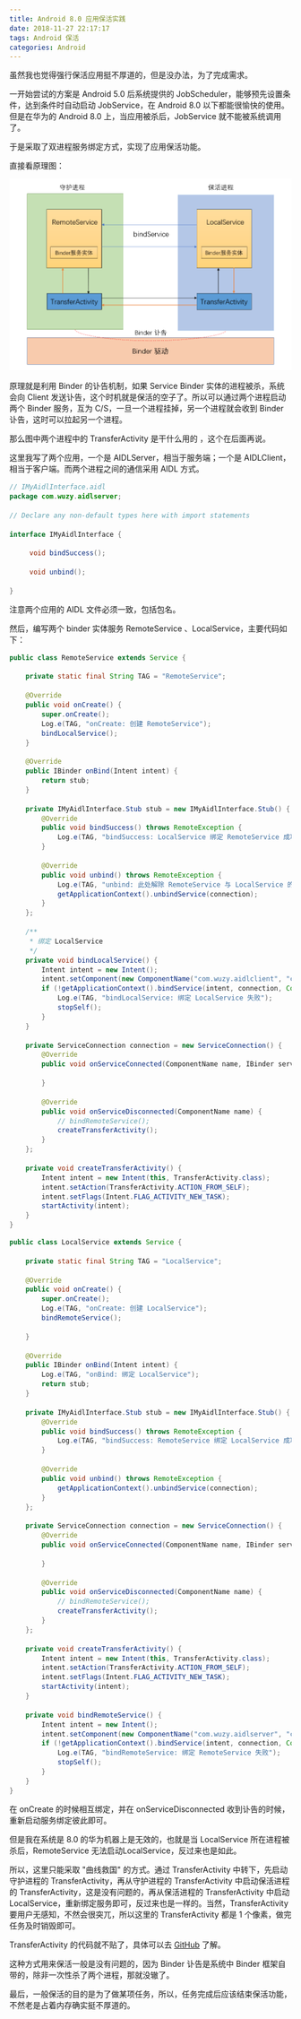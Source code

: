 ```yaml
---
title: Android 8.0 应用保活实践 
date: 2018-11-27 22:17:17
tags: Android 保活
categories: Android
---
```


虽然我也觉得强行保活应用挺不厚道的，但是没办法，为了完成需求。

一开始尝试的方案是 Android 5.0 后系统提供的 JobScheduler，能够预先设置条件，达到条件时自动启动 JobService，在 Android 8.0 以下都能很愉快的使用。但是在华为的 Android 8.0 上，当应用被杀后，JobService 就不能被系统调用了。

于是采取了双进程服务绑定方式，实现了应用保活功能。

直接看原理图：

![aidl_keep_alive](android-keep-alive/aidl_keep_alive.png)

原理就是利用 Binder 的讣告机制，如果 Service Binder 实体的进程被杀，系统会向 Client 发送讣告，这个时机就是保活的空子了。所以可以通过两个进程启动两个 Binder 服务，互为 C/S，一旦一个进程挂掉，另一个进程就会收到 Binder 讣告，这时可以拉起另一个进程。

那么图中两个进程中的 TransferActivity 是干什么用的 ，这个在后面再说。

这里我写了两个应用，一个是 AIDLServer，相当于服务端；一个是 AIDLClient，相当于客户端。而两个进程之间的通信采用 AIDL 方式。

```java
// IMyAidlInterface.aidl
package com.wuzy.aidlserver;

// Declare any non-default types here with import statements

interface IMyAidlInterface {

     void bindSuccess();

     void unbind();

}
```

注意两个应用的 AIDL 文件必须一致，包括包名。

然后，编写两个 binder 实体服务 RemoteService 、LocalService，主要代码如下：

```java
public class RemoteService extends Service {

    private static final String TAG = "RemoteService";
    
    @Override
    public void onCreate() {
        super.onCreate();
        Log.e(TAG, "onCreate: 创建 RemoteService");
        bindLocalService();
    }

    @Override
    public IBinder onBind(Intent intent) {
        return stub;
    }
    
    private IMyAidlInterface.Stub stub = new IMyAidlInterface.Stub() {
        @Override
        public void bindSuccess() throws RemoteException {
            Log.e(TAG, "bindSuccess: LocalService 绑定 RemoteService 成功");
        }

        @Override
        public void unbind() throws RemoteException {
            Log.e(TAG, "unbind: 此处解除 RemoteService 与 LocalService 的绑定");
            getApplicationContext().unbindService(connection);
        }
    };

    /**
     * 绑定 LocalService
     */
    private void bindLocalService() {
        Intent intent = new Intent();
        intent.setComponent(new ComponentName("com.wuzy.aidlclient", "com.wuzy.aidlclient.LocalService"));
        if (!getApplicationContext().bindService(intent, connection, Context.BIND_AUTO_CREATE)) {
            Log.e(TAG, "bindLocalService: 绑定 LocalService 失败");
            stopSelf();
        }
    }

    private ServiceConnection connection = new ServiceConnection() {
        @Override
        public void onServiceConnected(ComponentName name, IBinder service) {
        
        }

        @Override
        public void onServiceDisconnected(ComponentName name) {
            // bindRemoteService();
            createTransferActivity();
        }
    };

    private void createTransferActivity() {
        Intent intent = new Intent(this, TransferActivity.class);
        intent.setAction(TransferActivity.ACTION_FROM_SELF);
        intent.setFlags(Intent.FLAG_ACTIVITY_NEW_TASK);
        startActivity(intent);
    }
}

```

```java
public class LocalService extends Service {

    private static final String TAG = "LocalService";
    
    @Override
    public void onCreate() {
        super.onCreate();
        Log.e(TAG, "onCreate: 创建 LocalService");
        bindRemoteService();

    }

    @Override
    public IBinder onBind(Intent intent) {
        Log.e(TAG, "onBind: 绑定 LocalService");
        return stub;
    }

    private IMyAidlInterface.Stub stub = new IMyAidlInterface.Stub() {
        @Override
        public void bindSuccess() throws RemoteException {
            Log.e(TAG, "bindSuccess: RemoteService 绑定 LocalService 成功");
        }

        @Override
        public void unbind() throws RemoteException {
            getApplicationContext().unbindService(connection);
        }
    };

    private ServiceConnection connection = new ServiceConnection() {
        @Override
        public void onServiceConnected(ComponentName name, IBinder service) {
       
        }

        @Override
        public void onServiceDisconnected(ComponentName name) {
            // bindRemoteService();
            createTransferActivity();
        }
    };

    private void createTransferActivity() {
        Intent intent = new Intent(this, TransferActivity.class);
        intent.setAction(TransferActivity.ACTION_FROM_SELF);
        intent.setFlags(Intent.FLAG_ACTIVITY_NEW_TASK);
        startActivity(intent);
    }

    private void bindRemoteService() {
        Intent intent = new Intent();
        intent.setComponent(new ComponentName("com.wuzy.aidlserver", "com.wuzy.aidlserver.RemoteService"));
        if (!getApplicationContext().bindService(intent, connection, Context.BIND_AUTO_CREATE)) {
            Log.e(TAG, "bindRemoteService: 绑定 RemoteService 失败");
            stopSelf();
        }
    }
}

```

在 onCreate 的时候相互绑定，并在 onServiceDisconnected 收到讣告的时候，重新启动服务绑定彼此即可。

但是我在系统是 8.0 的华为机器上是无效的，也就是当 LocalService 所在进程被杀后，RemoteService 无法启动LocalService，反过来也是如此。

所以，这里只能采取 "曲线救国" 的方式。通过 TransferActivity 中转下，先启动守护进程的 TransferActivity，再从守护进程的 TransferActivity 中启动保活进程的 TransferActivity，这是没有问题的，再从保活进程的 TransferActivity 中启动 LocalService，重新绑定服务即可，反过来也是一样的。当然，TransferActivity 要用户无感知，不然会很突兀，所以这里的 TransferActivity 都是 1 个像素，做完任务及时销毁即可。

TransferActivity 的代码就不贴了，具体可以去 [GitHub](https://github.com/zywudev/AndroidKeepAlive) 了解。

这种方式用来保活一般是没有问题的，因为 Binder 讣告是系统中 Binder 框架自带的，除非一次性杀了两个进程，那就没辙了。

最后，一般保活的目的是为了做某项任务，所以，任务完成后应该结束保活功能，不然老是占着内存确实挺不厚道的。

